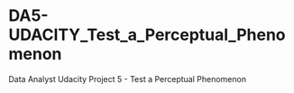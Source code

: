 # DA5-UDACITY_Test_a_Perceptual_Phenomenon
Data Analyst Udacity Project 5 - Test a Perceptual Phenomenon
